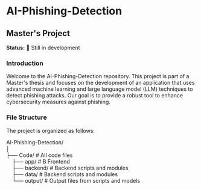 # AI-Phishing-Detection
## Master's Project

**Status:** 🚧 Still in development

### Introduction
Welcome to the AI-Phishing-Detection repository. This project is part of a Master's thesis and focuses on the development of an application that uses advanced machine learning and large language model (LLM) techniques to detect phishing attacks. Our goal is to provide a robust tool to enhance cybersecurity measures against phishing.

### File Structure
The project is organized as follows:

AI-Phishing-Detection/<br>
│<br>
├── Code/ # All code files <br>
&nbsp;&nbsp;&nbsp;&nbsp;├── app/ # B Frontend<br>
&nbsp;&nbsp;&nbsp;&nbsp;├── backend/ # Backend scripts and modules<br>
&nbsp;&nbsp;&nbsp;&nbsp;├── data/ # Backend scripts and modules<br>
&nbsp;&nbsp;&nbsp;&nbsp;└── output/ # Output files from scripts and models<br>


